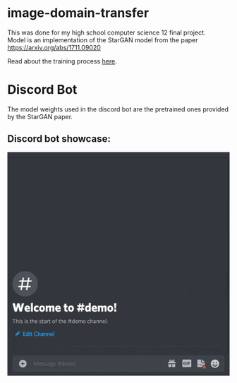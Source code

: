 # image-domain-transfer
This was done for my high school computer science 12 final project.\
Model is an implementation of the StarGAN model from the paper https://arxiv.org/abs/1711.09020

Read about the training process [here](https://wandb.ai/stevan-zhuang/Image%20Domain%20Transfer%20GAN/reports/Computer-Science-12-Final-Project-StarGAN-Training--Vmlldzo1NTQ2MzY?accessToken=8x8r4lqay36gg8zmlz9zgd1k0awrx7lix0okl78re04wwvpadhn8d1trbi4za1a0).

# Discord Bot
The model weights used in the discord bot are the pretrained ones provided by the StarGAN paper.
## Discord bot showcase:
![](https://github.com/Stevan-Zhuang/image-domain-transfer/blob/main/showcase/discord_bot.gif)
